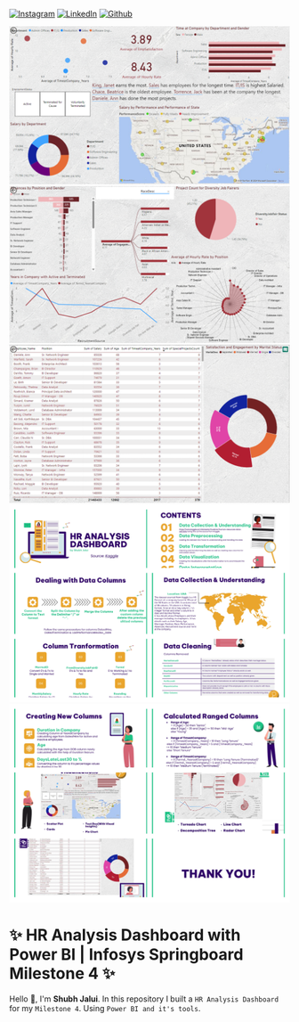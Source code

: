 <!-- social media connecting shield -->

[![Instagram][instagram-shield]][instagram-url]
[![LinkedIn][linkedin-shield]][linkedin-url]
[![Github][github-shield]][github-url]

![Page1](https://github.com/sJalui/Infosys-Springboard-Project/blob/main/Images/pg1.png?raw=true)
![Page2](https://github.com/sJalui/Infosys-Springboard-Project/blob/main/Images/pg2.png?raw=true)
![Page3](https://github.com/sJalui/Infosys-Springboard-Project/blob/main/Images/pg3.png?raw=true)
![PPT1](https://github.com/sJalui/Infosys-Springboard-Project/blob/main/Images/PPT1.jpg?raw=true)
![PPT2](https://github.com/sJalui/Infosys-Springboard-Project/blob/main/Images/PPT2.jpg?raw=true)

# ✨ HR Analysis Dashboard with Power BI | Infosys Springboard Milestone 4 ✨

Hello 👋, I'm <strong>Shubh Jalui</strong>. In this repository I built a `HR Analysis Dashboard` for my `Milestone 4`. Using `Power BI and it's tools`.

<!-- my social media links -->

[instagram-url]: https://www.instagram.com/s_jalui
[linkedin-url]: https://in.linkedin.com/in/shubh-jalui-1923b1259
[github-url]: https://www.github.com/sJalui
<!-- shield icon links -->

[instagram-shield]: https://img.shields.io/badge/-Instagram-black.svg?style=flat-square&logo=instagram&color=555&logoColor=white
[linkedin-shield]: https://img.shields.io/badge/-LinkedIn-black.svg?style=flat-square&logo=linkedin&colorB=555
[github-shield]: https://img.shields.io/badge/-Github-black.svg?style=flat-square&logo=github&color=555&logoColor=white


